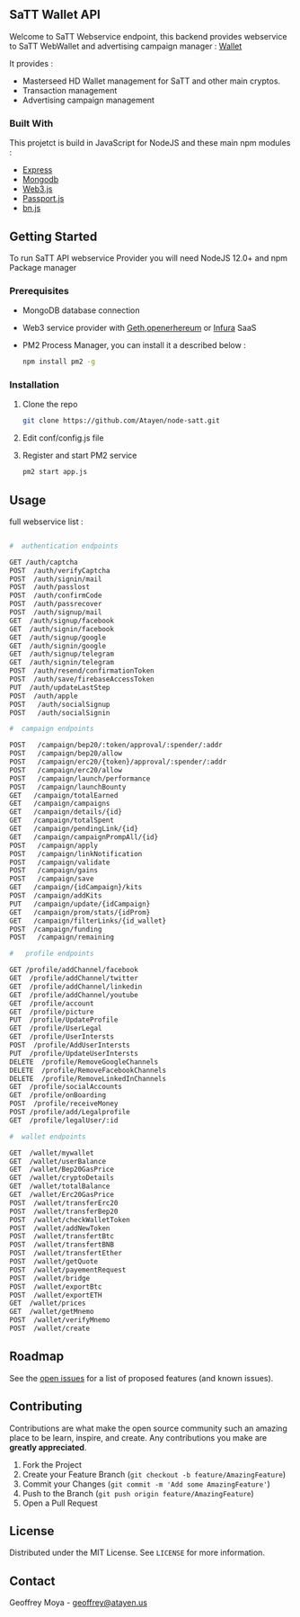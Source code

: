 

<!-- ABOUT THE PROJECT -->
## SaTT Wallet API



Welcome to SaTT Webservice endpoint, this backend provides webservice to SaTT WebWallet and advertising campaign manager : [Wallet](https://satt.atayen.us/)

It provides :
* Masterseed HD Wallet management for SaTT and other main cryptos.
* Transaction management
* Advertising campaign management


### Built With

This projetct is build in JavaScript for NodeJS and these main npm modules :
* [Express](https://expressjs.com/)
* [Mongodb](https://github.com/mongodb/node-mongodb-native)
* [Web3.js](https://web3js.readthedocs.io/en/v1.3.0/)
* [Passport.js](http://www.passportjs.org/)
* [bn.js](https://github.com/indutny/bn.js/)



<!-- GETTING STARTED -->
## Getting Started

To run SaTT API webservice Provider you will need NodeJS 12.0+ and npm Package manager

### Prerequisites


* MongoDB database connection
* Web3 service provider with [Geth](https://geth.ethereum.org/),[openerhereum](https://github.com/openethereum/openethereum) or [Infura](https://infura.io/) SaaS
* PM2 Process Manager, you can install it a described below : 

   ```sh
   npm install pm2 -g
   ```
 

### Installation


1. Clone the repo
   ```sh
   git clone https://github.com/Atayen/node-satt.git
   ```
2. Edit conf/config.js file

3. Register and start PM2 service 
   ```sh
   pm2 start app.js
   ```

<!-- USAGE EXAMPLES -->
## Usage


full webservice list : 

   ```sh

#  authentication endpoints

GET /auth/captcha
POST  /auth/verifyCaptcha
POST  /auth/signin/mail
POST  /auth/passlost
POST  /auth/confirmCode
POST  /auth/passrecover
POST  /auth/signup/mail
GET  /auth/signup/facebook
GET  /auth/signin/facebook
GET  /auth/signup/google
GET  /auth/signin/google
GET  /auth/signup/telegram
GET  /auth/signin/telegram
POST  /auth/resend/confirmationToken
POST  /auth/save/firebaseAccessToken
PUT  /auth/updateLastStep
POST  /auth/apple
POST   /auth/socialSignup
POST   /auth/socialSignin

#  campaign endpoints

POST   /campaign/bep20/:token/approval/:spender/:addr
POST   /campaign/bep20/allow
POST   /campaign/erc20/{token}/approval/:spender/:addr
POST   /campaign/erc20/allow
POST   /campaign/launch/performance
POST   /campaign/launchBounty
GET   /campaign/totalEarned
GET   /campaign/campaigns
GET   /campaign/details/{id}
GET   /campaign/totalSpent
GET   /campaign/pendingLink/{id}
GET   /campaign/campaignPrompAll/{id}
POST   /campaign/apply
POST   /campaign/linkNotification
POST   /campaign/validate
POST   /campaign/gains
POST   /campaign/save
GET   /campaign/{idCampaign}/kits
POST  /campaign/addKits
PUT   /campaign/update/{idCampaign}
GET   /campaign/prom/stats/{idProm}
GET   /campaign/filterLinks/{id_wallet}
POST  /campaign/funding
POST   /campaign/remaining

#   profile endpoints

GET /profile/addChannel/facebook
GET  /profile/addChannel/twitter
GET  /profile/addChannel/linkedin
GET  /profile/addChannel/youtube
GET  /profile/account
GET  /profile/picture
PUT  /profile/UpdateProfile
GET  /profile/UserLegal
GET  /profile/UserIntersts
POST  /profile/AddUserIntersts
PUT  /profile/UpdateUserIntersts
DELETE  /profile/RemoveGoogleChannels
DELETE  /profile/RemoveFacebookChannels
DELETE  /profile/RemoveLinkedInChannels
GET  /profile/socialAccounts
GET  /profile/onBoarding
POST  /profile/receiveMoney
POST /profile/add/Legalprofile
GET  /profile/legalUser/:id

#  wallet endpoints

GET  /wallet/mywallet
GET  /wallet/userBalance
GET  /wallet/Bep20GasPrice
GET  /wallet/cryptoDetails
GET  /wallet/totalBalance
GET  /wallet/Erc20GasPrice
POST  /wallet/transferErc20
POST  /wallet/transferBep20
POST  /wallet/checkWalletToken
POST  /wallet/addNewToken
POST  /wallet/transfertBtc
POST  /wallet/transfertBNB
POST  /wallet/transfertEther
POST  /wallet/getQuote
POST  /wallet/payementRequest
POST  /wallet/bridge
POST  /wallet/exportBtc
POST  /wallet/exportETH
GET  /wallet/prices
GET  /wallet/getMnemo
POST  /wallet/verifyMnemo
POST  /wallet/create

   ```




<!-- ROADMAP -->
## Roadmap

See the [open issues](https://github.com/Atayen/node-satt/issues) for a list of proposed features (and known issues).



<!-- CONTRIBUTING -->
## Contributing

Contributions are what make the open source community such an amazing place to be learn, inspire, and create. Any contributions you make are **greatly appreciated**.

1. Fork the Project
2. Create your Feature Branch (`git checkout -b feature/AmazingFeature`)
3. Commit your Changes (`git commit -m 'Add some AmazingFeature'`)
4. Push to the Branch (`git push origin feature/AmazingFeature`)
5. Open a Pull Request



<!-- LICENSE -->
## License

Distributed under the MIT License. See `LICENSE` for more information.



<!-- CONTACT -->
## Contact

Geoffrey Moya - geoffrey@atayen.us




